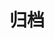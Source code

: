 ---
layout: list
title: 归档
sidebar: [blogger, memos_carousel, artalk, sffw, h5game, dulaoshi, chat, bw, dao_hang, category, tagcloud, webinfo]
---